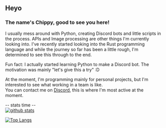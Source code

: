 ## Heyo
### The name's Chippy, good to see you here!

I usually mess around with Python, creating Discord bots and little scripts in the process. APIs and Image processing are other things I'm currently looking into. I've recently started looking into the Rust programming language and while the journey so far has been a little rough, I'm determined to see this through to the end.  

Fun fact: I actually started learning Python to make a Discord bot. The motivation was mainly "let's give this a try" :D

At the moment, I'm programming mainly for personal projects, but I'm interested to see what working in a team is like.   
You can contact me on [Discord](https://discord.com/users/811315518555422802), this is where I'm most active at the moment.

-- stats time --  
[![github stats](https://github-readme-stats.vercel.app/api?username=starspritechippy&theme=dracula&show_icons=true&title_color=56c3e6)](https://github.com/anuraghazra/github-readme-stats)

[![Top Langs](https://github-readme-stats.vercel.app/api/top-langs/?username=starspritechippy&theme=dracula&title_color=56c3e6)](https://github.com/anuraghazra/github-readme-stats)
